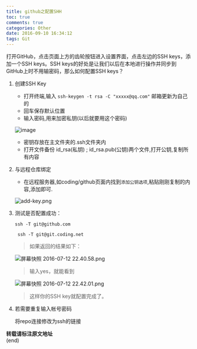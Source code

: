 ```yaml
---
title: github之配置SHH
toc: true
comments: true
categories: Other
date: 2016-09-10 16:34:12
tags: Git
---
```


打开GitHub，点击页面上方的齿轮按钮进入设置界面，点击左边的SSH keys，添加一个SSH keys。SSH keys的好处是让我们以后在本地进行操作并同步到GitHub上时不用输密码，那么如何配置SSH keys？
<!-- more -->

1. 创建SSH Key

    * 打开终端,输入 `ssh-keygen -t rsa -C "xxxxx@qq.com"` 邮箱更新为自己的
    * 回车保存默认位置
    * 输入密码,用来加密私钥(以后就要用这个密码)

    ![image](http://7xvowi.com1.z0.glb.clouddn.com/blog/sshKey.png)

    * 密钥存放在主文件夹的.ssh文件夹内
    * 打开文件备份 id_rsa(私钥) ; id_rsa.pub(公钥)两个文件,打开公钥,复制所有内容

2. 与远程仓库绑定

    * 在远程服务器,如coding/github页面内找到`添加公钥选项`,粘贴刚刚复制的内容,添加即可.

    ![add-key.png](http://ww3.sinaimg.cn/large/72f96cbagw1f5ri2y4lq6j20li0c1aam.jpg)

3. 测试是否配置成功：

    `ssh -T git@github.com`

    ` ssh -T git@git.coding.net`

    >如果返回的结果如下：

    ![屏幕快照 2016-07-12 22.40.58.png](http://ww2.sinaimg.cn/large/72f96cbagw1f5ri63qh0sj20gm01vwf5.jpg)

    >输入yes，就能看到

    ![屏幕快照 2016-07-12 22.42.01.png](http://ww3.sinaimg.cn/large/72f96cbagw1f5ri77dmgyj20j500raa8.jpg)

    >这样你的SSH key就配置完成了。

4. 若需要重复输入帐号密码

    将repo连接修改为ssh的链接

**转载请标注原文地址**                           
(end)
